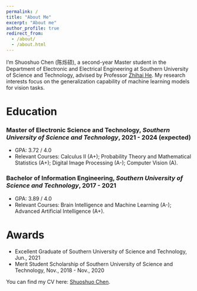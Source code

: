 ```yaml
---
permalink: /
title: "About Me"
excerpt: "About me"
author_profile: true
redirect_from: 
  - /about/
  - /about.html
---
```


I’m Shuoshuo Chen (陈烁硕), a second-year Master student in the Department of Electronic and Electrical Engineering at Southern University of Science and Technology, advised by Professor [Zhihai He](https://www.sustech.edu.cn/en/faculties/zhihaihe.html). My research interests focus on the generalization capability of machine learning models for vision tasks.

# Education

### Master of Electronic Science and Technology, *Southern University of Science and Technology*, 2021 - 2024 (expected)
- GPA: 3.72 / 4.0
- Relevant Courses: Calculus II (A+); Probability Theory and Mathematical Statistics (A+); Digital Image Processing (A-); Computer Vision (A).
  

### Bachelor of Information Engineering, *Southern University of Science and Technology*, 2017 - 2021
- GPA: 3.89 / 4.0
- Relevant Courses: Brain Intelligence and Machine Learning (A-); Advanced Artificial Intelligence (A+). 



# Awards
- Excellent Graduate of Southern University of Science and Technology, Jun., 2021
- Merit Student Scholarship of Southern University of Science and Technology, Nov., 2018 - Nov., 2020


You can find my CV here: [Shuoshuo Chen](../files/ShuoshuoChen_CV.pdf).

